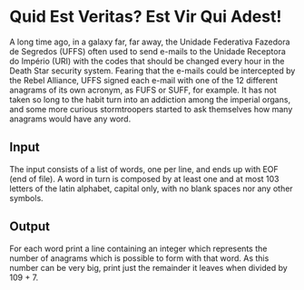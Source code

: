 # Quid Est Veritas? Est Vir Qui Adest!

A long time ago, in a galaxy far, far away, the Unidade Federativa Fazedora
de Segredos (UFFS) often used to send e-mails to the Unidade Receptora do
Império (URI) with the codes that should be changed every hour in the Death
Star security system. Fearing that the e-mails could be intercepted by the
Rebel Alliance, UFFS signed each e-mail with one of the 12 different anagrams
of its own acronym, as FUFS or SUFF, for example. It has not taken so long
to the habit turn into an addiction among the imperial organs, and some more
curious stormtroopers started to ask themselves how many anagrams would
have any word.

Input
-----

The input consists of a list of words, one per line, and ends up with EOF
(end of file). A word in turn is composed by at least one and at most 103
letters of the latin alphabet, capital only, with no blank spaces nor any
other symbols.

Output
------

For each word print a line containing an integer which represents the number
of anagrams which is possible to form with that word. As this number can be
very big, print just the remainder it leaves when divided by 109 + 7.
